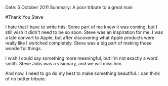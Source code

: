Date: 5 October 2011
Summary: A poor tribute to a great man

#Thank You Steve

I hate that I have to write this.  Some part of me knew it was coming, but I still wish it didn't need to be so soon.  Steve was an inspiration for me.  I was a late convert to Apple, but after discovering what Apple products were really like I switched completely.  Steve was a big part of making those wonderful things.

I wish I could say something more meaningful, but I'm not exactly a word smith.  Steve Jobs was a visionary, and we will miss him.

And now, I need to go do my best to make something beautiful.  I can think of no better tribute.